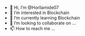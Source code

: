 - 👋 Hi, I’m @Horllamide07
- 👀 I’m interested in Blockchain
- 🌱 I’m currently learning Blockchain 
- 💞️ I’m looking to collaborate on ...
- 📫 How to reach me ...

<!---
Horllamide07/Horllamide07 is a ✨ special ✨ repository because its `README.md` (this file) appears on your GitHub profile.
You can click the Preview link to take a look at your changes.
--->
